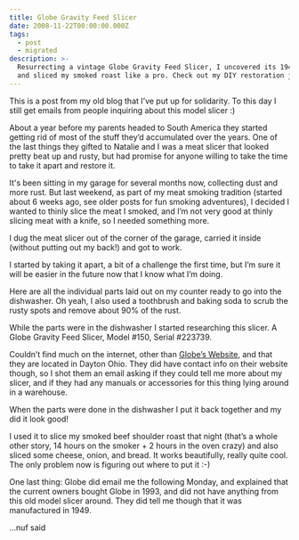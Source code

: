 ```yaml
---
title: Globe Gravity Feed Slicer
date: 2008-11-22T00:00:00.000Z
tags:
  - post
  - migrated
description: >-
  Resurrecting a vintage Globe Gravity Feed Slicer, I uncovered its 1949 charm
  and sliced my smoked roast like a pro. Check out my DIY restoration journey!
---
```


This is a post from my old blog that I’ve put up for solidarity. To this day I still get emails from people inquiring about this model slicer :)

About a year before my parents headed to South America they started getting rid of most of the stuff they’d accumulated over the years. One of the last things they gifted to Natalie and I was a meat slicer that looked pretty beat up and rusty, but had promise for anyone willing to take the time to take it apart and restore it.

It's been sitting in my garage for several months now, collecting dust and more rust. But last weekend, as part of my meat smoking tradition (started about 6 weeks ago, see older posts for fun smoking adventures), I decided I wanted to thinly slice the meat I smoked, and I’m not very good at thinly slicing meat with a knife, so I needed something more.

I dug the meat slicer out of the corner of the garage, carried it inside (without putting out my back!) and got to work.

I started by taking it apart, a bit of a challenge the first time, but I’m sure it will be easier in the future now that I know what I’m doing.

Here are all the individual parts laid out on my counter ready to go into the dishwasher. Oh yeah, I also used a toothbrush and baking soda to scrub the rusty spots and remove about 90% of the rust.

While the parts were in the dishwasher I started researching this slicer. A Globe Gravity Feed Slicer, Model #150, Serial #223739.

Couldn’t find much on the internet, other than [Globe’s Website](http://www.globeslicers.com/site/default.asp), and that they are located in Dayton Ohio. They did have contact info on their website though, so I shot them an email asking if they could tell me more about my slicer, and if they had any manuals or accessories for this thing lying around in a warehouse.

When the parts were done in the dishwasher I put it back together and my did it look good!

I used it to slice my smoked beef shoulder roast that night (that’s a whole other story, 14 hours on the smoker + 2 hours in the oven crazy) and also sliced some cheese, onion, and bread. It works beautifully, really quite cool. The only problem now is figuring out where to put it :-)

One last thing: Globe did email me the following Monday, and explained that the current owners bought Globe in 1993, and did not have anything from this old model slicer around. They did tell me though that it was manufactured in 1949.

…nuf said
